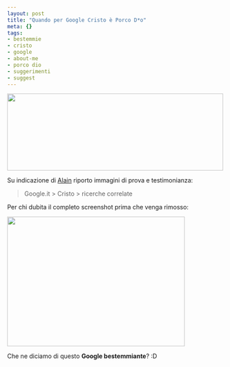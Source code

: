 ```yaml
--- 
layout: post
title: "Quando per Google Cristo è Porco D*o"
meta: {}
tags: 
- bestemmie
- cristo
- google
- about-me
- porco dio
- suggerimenti
- suggest
---
```

<img src="http://www.lastknight.com/download//2008/11/cristo_related.jpg" alt="" title="cristo_related" width="500" height="178" class="aligncenter size-full wp-image-1151" />  
  
Su indicazione di [Alain][1] riporto immagini di prova e testimonianza:  
  
> Google.it > Cristo > ricerche correlate   
  
Per chi dubita il completo screenshot prima che venga rimosso:  
  
<a href="http://www.lastknight.com/download//2008/11/cristo.jpg"><img src="http://www.lastknight.com/download//2008/11/cristo-411x300.jpg" alt="" title="cristo" width="411" height="300" class="aligncenter size-medium wp-image-1150" /></a>  
  
Che ne diciamo di questo **Google bestemmiante**? :D  
  
  

[1]: http://www.alain.it/2008/09/17/litalia-vista-con-gli-occhi-di-google/    
